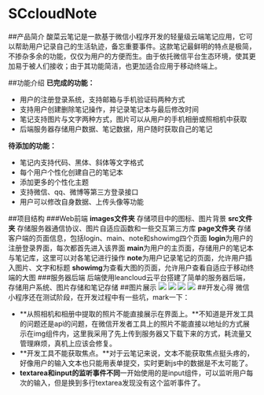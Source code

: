 # SCcloudNote
##产品简介
酸菜云笔记是一款基于微信小程序开发的轻量级云端笔记应用，它可以帮助用户记录自己的生活轨迹，备忘重要事件。这款笔记最鲜明的特点是极简，不掺杂多余的功能，仅仅为用户的方便而生。由于依托微信平台生态环境，使其更加易于被人们接收；由于其功能简洁，也更加适合应用于移动终端上。

##功能介绍
**已完成的功能：**

* 用户的注册登录系统，支持邮箱与手机验证码两种方式
* 支持用户创建删除笔记操作，并记录笔记本与最后修改时间
* 笔记支持图片与文字两种方式，图片可以从用户的手机相册或照相机中获取
* 后端服务器存储用户数据、笔记数据，用户随时获取自己的笔记

**待添加的功能：**

* 笔记内支持代码、黑体、斜体等文字格式
* 每个用户个性化创建自己的笔记本
* 添加更多的个性化主题
* 支持微信、qq、微博等第三方登录接口
* 用户可以修改自身数据、上传头像等功能

##项目结构
###Web前端
**images文件夹**
存储项目中的图标、图片背景
**src文件夹**
存储服务器通信协议、图片自适应函数和一些交互第三方库
**page文件夹**
存储客户端的页面信息，包括login、main、note和showimg四个页面
**login**为用户的注册登录界面，每次都首先进入该界面
**main**为用户的主页面，存储用户的笔记本与笔记库，这里可以对各笔记进行操作
**note**为用户记录笔记的页面，允许用户插入图片、文字和标题
**showimg**为查看大图的页面，允许用户查看自适应于移动终端的大图
###服务器后端
后端使用leancloud云平台搭建了简单的服务器后端，存储用户系统、图片存储和笔记存储
##图片展示
![](http://ac-hleymyns.clouddn.com/9567a19b3a4527eefc59)
![](http://ac-hleymyns.clouddn.com/139faacd8bcc4e283c68)
![](http://ac-hleymyns.clouddn.com/2d403211113ba6ee1daa)
![](http://ac-hleymyns.clouddn.com/140521d7d98397edb7c7)
##开发心得
微信小程序还在测试阶段，在开发过程中有一些坑，mark一下：
* **从照相机和相册中提取的照片不能直接展示在界面上。**不知道是开发工具的问题还是api的问题，在微信开发者工具上的照片不能直接以地址的方式展示在img组件内，这里我采用了先上传到服务器又下载下来的方式，耗流量又管理麻烦，真机上应该会修复。
* **开发工具不能获取焦点。**对于云笔记来说，文本不能获取焦点挺头疼的，好像用户的输入文本也只能用表单提交，实时更新js中的数据是不太可能了。
* **textarea和input的监听事件不同**一开始使用的是input组件，可以监听用户每次的输入，但是换到多行textarea发现没有这个监听事件了。
